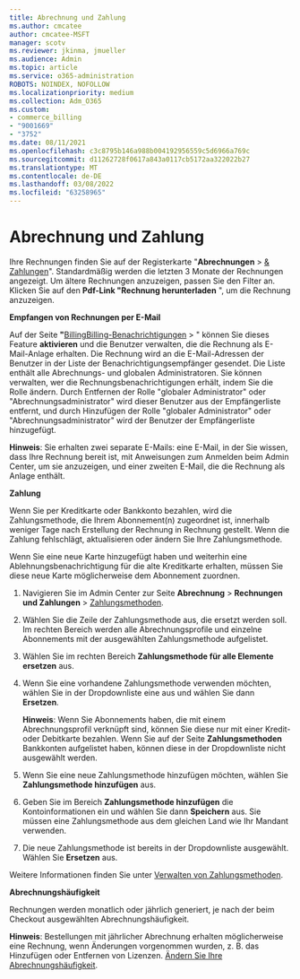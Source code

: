 ```yaml
---
title: Abrechnung und Zahlung
ms.author: cmcatee
author: cmcatee-MSFT
manager: scotv
ms.reviewer: jkinma, jmueller
ms.audience: Admin
ms.topic: article
ms.service: o365-administration
ROBOTS: NOINDEX, NOFOLLOW
ms.localizationpriority: medium
ms.collection: Adm_O365
ms.custom:
- commerce_billing
- "9001669"
- "3752"
ms.date: 08/11/2021
ms.openlocfilehash: c3c8795b146a988b004192956559c5d6966a769c
ms.sourcegitcommit: d11262728f0617a843a0117cb5172aa322022b27
ms.translationtype: MT
ms.contentlocale: de-DE
ms.lasthandoff: 03/08/2022
ms.locfileid: "63258965"
---
```

# <a name="billing-and-payment"></a>Abrechnung und Zahlung

Ihre Rechnungen finden Sie auf der Registerkarte "**Abrechnungen** >  [& Zahlungen](https://go.microsoft.com/fwlink/p/?linkid=848039)".  Standardmäßig werden die letzten 3 Monate der Rechnungen angezeigt.  Um ältere Rechnungen anzuzeigen, passen Sie den Filter an.  Klicken Sie auf den **Pdf-Link "Rechnung herunterladen** ", um die Rechnung anzuzeigen.

**Empfangen von Rechnungen per E-Mail**

Auf der Seite **"**[BillingBilling-Benachrichtigungen](https://go.microsoft.com/fwlink/p/?linkid=853212) > " können Sie dieses Feature **aktivieren** und die Benutzer verwalten, die die Rechnung als E-Mail-Anlage erhalten. Die Rechnung wird an die E-Mail-Adressen der Benutzer in der Liste der Benachrichtigungsempfänger gesendet. Die Liste enthält alle Abrechnungs- und globalen Administratoren.  Sie können verwalten, wer die Rechnungsbenachrichtigungen erhält, indem Sie die Rolle ändern.  Durch Entfernen der Rolle "globaler Administrator" oder "Abrechnungsadministrator" wird dieser Benutzer aus der Empfängerliste entfernt, und durch Hinzufügen der Rolle "globaler Administrator" oder "Abrechnungsadministrator" wird der Benutzer der Empfängerliste hinzugefügt.

**Hinweis**: Sie erhalten zwei separate E-Mails: eine E-Mail, in der Sie wissen, dass Ihre Rechnung bereit ist, mit Anweisungen zum Anmelden beim Admin Center, um sie anzuzeigen, und einer zweiten E-Mail, die die Rechnung als Anlage enthält.

**Zahlung**

Wenn Sie per Kreditkarte oder Bankkonto bezahlen, wird die Zahlungsmethode, die Ihrem Abonnement(n) zugeordnet ist, innerhalb weniger Tage nach Erstellung der Rechnung in Rechnung gestellt. Wenn die Zahlung fehlschlägt, aktualisieren oder ändern Sie Ihre Zahlungsmethode.

Wenn Sie eine neue Karte hinzugefügt haben und weiterhin eine Ablehnungsbenachrichtigung für die alte Kreditkarte erhalten, müssen Sie diese neue Karte möglicherweise dem Abonnement zuordnen.

1. Navigieren Sie im Admin Center zur Seite **Abrechnung** > **Rechnungen und Zahlungen** > [Zahlungsmethoden](https://go.microsoft.com/fwlink/p/?linkid=2018806).

2. Wählen Sie die Zeile der Zahlungsmethode aus, die ersetzt werden soll. Im rechten Bereich werden alle Abrechnungsprofile und einzelne Abonnements mit der ausgewählten Zahlungsmethode aufgelistet.

3. Wählen Sie im rechten Bereich **Zahlungsmethode für alle Elemente ersetzen** aus.

4. Wenn Sie eine vorhandene Zahlungsmethode verwenden möchten, wählen Sie in der Dropdownliste eine aus und wählen Sie dann **Ersetzen**.

    **Hinweis**: Wenn Sie Abonnements haben, die mit einem Abrechnungsprofil verknüpft sind, können Sie diese nur mit einer Kredit- oder Debitkarte bezahlen. Wenn Sie auf der Seite **Zahlungsmethoden** Bankkonten aufgelistet haben, können diese in der Dropdownliste nicht ausgewählt werden.

5. Wenn Sie eine neue Zahlungsmethode hinzufügen möchten, wählen Sie **Zahlungsmethode hinzufügen** aus.

6. Geben Sie im Bereich **Zahlungsmethode hinzufügen** die Kontoinformationen ein und wählen Sie dann **Speichern** aus. Sie müssen eine Zahlungsmethode aus dem gleichen Land wie Ihr Mandant verwenden.

7. Die neue Zahlungsmethode ist bereits in der Dropdownliste ausgewählt. Wählen Sie **Ersetzen** aus.

Weitere Informationen finden Sie unter [Verwalten von Zahlungsmethoden](https://docs.microsoft.com/microsoft-365/commerce/billing-and-payments/manage-payment-methods).

**Abrechnungshäufigkeit**

Rechnungen werden monatlich oder jährlich generiert, je nach der beim Checkout ausgewählten Abrechnungshäufigkeit.  

**Hinweis**: Bestellungen mit jährlicher Abrechnung erhalten möglicherweise eine Rechnung, wenn Änderungen vorgenommen wurden, z. B. das Hinzufügen oder Entfernen von Lizenzen. [Ändern Sie Ihre Abrechnungshäufigkeit](https://docs.microsoft.com/microsoft-365/commerce/billing-and-payments/change-payment-frequency).
